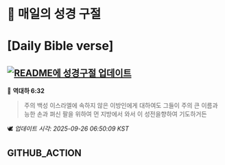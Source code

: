 # 🙏 매일의 성경 구절
# [Daily Bible verse]
## [![README에 성경구절 업데이트](https://github.com/DONGSUKA/first_test/actions/workflows/update-readme-bible.yml/badge.svg)](https://github.com/DONGSUKA/first_test/actions/workflows/update-readme-bible.yml)
<!-- START_BIBLE_VERSE -->
📖 **역대하 6:32**
> 주의 백성 이스라엘에 속하지 않은 이방인에게 대하여도 그들이 주의 큰 이름과 능한 손과 펴신 팔을 위하여 먼 지방에서 와서 이 성전을향하여 기도하거든

🕊️ _업데이트 시각: 2025-09-26 06:50:09 KST_
  <!-- END_BIBLE_VERSE -->
## GITHUB_ACTION
